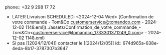 phone:: +32 9 298 17 72

- LATER Livraison
  SCHEDULED: <2024-12-04 Wed>
  [Confirmation de votre commande - Tom&Co <customerservice@tomandco.com> - 2024-12-02 1148.eml](../assets/Confirmation_de_votre_commande_-_Tom&Co_<customerservice@tomandco_1733301371249_0.com> - 2024-12-02 1148.eml)
- Si pas [[2024/12/04]] contacter le [[2024/12/05]]
  id:: 674d965a-638e-4eda-8b17-3787307b3647